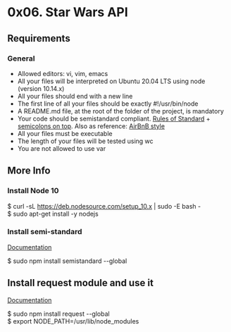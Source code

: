 # 0x06. Star Wars API
## Requirements

### General
- Allowed editors: vi, vim, emacs  
- All your files will be interpreted on Ubuntu 20.04 LTS using node (version 10.14.x)  
- All your files should end with a new line  
- The first line of all your files should be exactly #!/usr/bin/node  
- A README.md file, at the root of the folder of the project, is mandatory  
- Your code should be semistandard compliant. [Rules of Standard](https://intranet.alxswe.com/rltoken/9P3gH5mVdJCEKL87E-IMaA) + [semicolons on top](https://intranet.alxswe.com/rltoken/WjMvQfBMKBdsNUuHyg55Dw). Also as reference: [AirBnB style](https://intranet.alxswe.com/rltoken/Xp81RT-Sfi7uE_kNCSXunw)  
- All your files must be executable  
- The length of your files will be tested using wc  
- You are not allowed to use var

## More Info

### Install Node 10  
  
$ curl -sL https://deb.nodesource.com/setup_10.x | sudo -E bash -  
$ sudo apt-get install -y nodejs  

### Install semi-standard  
[Documentation](https://intranet.alxswe.com/rltoken/WjMvQfBMKBdsNUuHyg55Dw)  
  
$ sudo npm install semistandard --global  
  
## Install request module and use it  
[Documentation](https://intranet.alxswe.com/rltoken/BWz2gc45S-nZaxEY6GA6Zw)  
  
$ sudo npm install request --global  
$ export NODE_PATH=/usr/lib/node_modules
